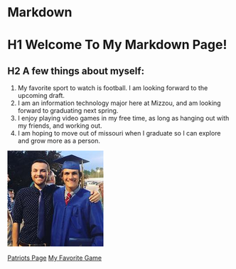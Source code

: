 # Markdown
# H1 **Welcome To My Markdown Page!**
## H2 A few things about myself:
1. My favorite sport to watch is football. I am looking forward to the upcoming draft.
2. I am an information technology major here at Mizzou, and am looking forward to graduating next spring.
3. I enjoy playing video games in my free time, as long as hanging out with my friends, and working out.
4. I am hoping to move out of missouri when I graduate so I can explore and grow more as a person.

![Picture Of Me](Konner.jpg)

[Patriots Page](https://github.com/knke113/Markdown/blob/main/Patriots%20Markdown)
[My Favorite Game](https://github.com/knke113/Markdown/blob/main/Video%20Game)
